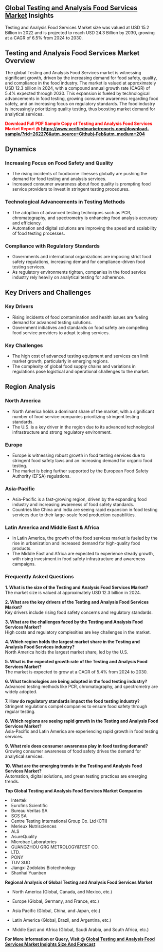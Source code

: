 <h2><a href="https://www.verifiedmarketreports.com/download-sample/?rid=262276&amp;utm_source=Githubj&amp;utm_medium=204" target="_blank">Global Testing and Analysis Food Services Market</a> Insights</h2><p>Testing and Analysis Food Services Market size was valued at USD 15.2 Billion in 2022 and is projected to reach USD 24.3 Billion by 2030, growing at a CAGR of 6.5% from 2024 to 2030.</p><p> <!DOCTYPE html> <html lang="en"> <head> <meta charset="UTF-8"> <meta name="viewport" content="width=device-width, initial-scale=1.0"> <meta name="description" content="Explore the Testing and Analysis Food Services Market Overview, key dynamics, drivers, challenges, and region analysis. Get a comprehensive outlook of market size and trends." /> <title>Testing and Analysis Food Services Market Report</title> </head> <body> <h2>Testing and Analysis Food Services Market Overview</h2> <p>The global Testing and Analysis Food Services market is witnessing significant growth, driven by the increasing demand for food safety, quality, and compliance in the food industry. The market is valued at approximately USD 12.3 billion in 2024, with a compound annual growth rate (CAGR) of 5.4% expected through 2030. This expansion is fueled by technological advancements in food testing, growing consumer awareness regarding food safety, and an increasing focus on regulatory standards. The food industry is increasingly prioritizing quality testing, thus boosting market demand for analytical services. </p> <p><strong><p><span class=""><span style="color: #ff0000;"><strong>Download Full PDF Sample Copy of Testing and Analysis Food Services Market Report</strong> @ </span><a href="https://www.verifiedmarketreports.com/download-sample/?rid=262276&amp;utm_source=Githubj-Feb&amp;utm_medium=204" target="_blank">https://www.verifiedmarketreports.com/download-sample/?rid=262276&amp;utm_source=Githubj-Feb&amp;utm_medium=204</a></span></p></strong></p> <h2>Dynamics</h2> <h3>Increasing Focus on Food Safety and Quality</h3> <ul> <li>The rising incidents of foodborne illnesses globally are pushing the demand for food testing and analysis services.</li> <li>Increased consumer awareness about food quality is prompting food service providers to invest in stringent testing procedures.</li> </ul> <h3>Technological Advancements in Testing Methods</h3> <ul> <li>The adoption of advanced testing techniques such as PCR, chromatography, and spectrometry is enhancing food analysis accuracy and efficiency.</li> <li>Automation and digital solutions are improving the speed and scalability of food testing processes.</li> </ul> <h3>Compliance with Regulatory Standards</h3> <ul> <li>Governments and international organizations are imposing strict food safety regulations, increasing demand for compliance-driven food testing services.</li> <li>As regulatory environments tighten, companies in the food service industry rely heavily on analytical testing for adherence.</li> </ul> <h2>Key Drivers and Challenges</h2> <h3>Key Drivers</h3> <ul> <li>Rising incidents of food contamination and health issues are fueling demand for advanced testing solutions.</li> <li>Government initiatives and standards on food safety are compelling food service providers to adopt testing services.</li> </ul> <h3>Key Challenges</h3> <ul> <li>The high cost of advanced testing equipment and services can limit market growth, particularly in emerging regions.</li> <li>The complexity of global food supply chains and variations in regulations pose logistical and operational challenges to the market.</li> </ul> <h2>Region Analysis</h2> <h3>North America</h3> <ul> <li>North America holds a dominant share of the market, with a significant number of food service companies prioritizing stringent testing standards.</li> <li>The U.S. is a key driver in the region due to its advanced technological infrastructure and strong regulatory environment.</li> </ul> <h3>Europe</h3> <ul> <li>Europe is witnessing robust growth in food testing services due to stringent food safety laws and an increasing demand for organic food testing.</li> <li>The market is being further supported by the European Food Safety Authority (EFSA) regulations.</li> </ul> <h3>Asia-Pacific</h3> <ul> <li>Asia-Pacific is a fast-growing region, driven by the expanding food industry and increasing awareness of food safety standards.</li> <li>Countries like China and India are seeing rapid expansion in food testing services due to their large-scale food production capabilities.</li> </ul> <h3>Latin America and Middle East & Africa</h3> <ul> <li>In Latin America, the growth of the food services market is fueled by the rise in urbanization and increased demand for high-quality food products.</li> <li>The Middle East and Africa are expected to experience steady growth, with rising investment in food safety infrastructure and awareness campaigns.</li> </ul> <h3>Frequently Asked Questions</h3> <p><strong>1. What is the size of the Testing and Analysis Food Services Market?</strong><br> The market size is valued at approximately USD 12.3 billion in 2024.</p> <p><strong>2. What are the key drivers of the Testing and Analysis Food Services Market?</strong><br> Key drivers include rising food safety concerns and regulatory standards.</p> <p><strong>3. What are the challenges faced by the Testing and Analysis Food Services Market?</strong><br> High costs and regulatory complexities are key challenges in the market.</p> <p><strong>4. Which region holds the largest market share in the Testing and Analysis Food Services industry?</strong><br> North America holds the largest market share, led by the U.S.</p> <p><strong>5. What is the expected growth rate of the Testing and Analysis Food Services Market?</strong><br> The market is expected to grow at a CAGR of 5.4% from 2024 to 2030.</p> <p><strong>6. What technologies are being adopted in the food testing industry?</strong><br> Advanced testing methods like PCR, chromatography, and spectrometry are widely adopted.</p> <p><strong>7. How do regulatory standards impact the food testing industry?</strong><br> Stringent regulations compel companies to ensure food safety through regular testing.</p> <p><strong>8. Which regions are seeing rapid growth in the Testing and Analysis Food Services Market?</strong><br> Asia-Pacific and Latin America are experiencing rapid growth in food testing services.</p> <p><strong>9. What role does consumer awareness play in food testing demand?</strong><br> Growing consumer awareness of food safety drives the demand for analytical services.</p> <p><strong>10. What are the emerging trends in the Testing and Analysis Food Services Market?</strong><br> Automation, digital solutions, and green testing practices are emerging trends.</p> </body> </html> </p><p><strong>Top Global Testing and Analysis Food Services Market Companies</strong></p><div data-test-id=""><p><li>Intertek</li><li> Eurofins Scientific</li><li> Bureau Veritas SA</li><li> SGS SA</li><li> Centre Testing International Group Co. Ltd (CTI)</li><li> Merieux Nutrisciences</li><li> ALS</li><li> AsureQuality</li><li> Microbac Laboratories</li><li> GUANGZHOU GRG METROLOGY&TEST CO.</li><li>LTD.</li><li> PONY</li><li> TUV SUD</li><li> Jiangxi Zodolabs Biotechnology</li><li> Shanhai Yuanben</li></p><div><strong>Regional Analysis of&nbsp;Global Testing and Analysis Food Services Market</strong></div><ul><li dir="ltr"><p dir="ltr">North America&nbsp;(Global, Canada, and Mexico, etc.)</p></li><li dir="ltr"><p dir="ltr">Europe (Global, Germany, and France, etc.)</p></li><li dir="ltr"><p dir="ltr">Asia Pacific&nbsp;(Global, China, and Japan, etc.)</p></li><li dir="ltr"><p dir="ltr">Latin America&nbsp;(Global, Brazil, and Argentina, etc.)</p></li><li dir="ltr">Middle East and Africa&nbsp;(Global, Saudi Arabia, and South Africa, etc.)</li></ul><p><strong>For More Information or Query, Visit @&nbsp;</strong><strong><a href="https://www.verifiedmarketreports.com/product/testing-and-analysis-food-services-market/?utm_source=Githubj&amp;utm_medium=204" target="_blank">Global Testing and Analysis Food Services Market Insights Size And Forecast</a></strong></p></div>
